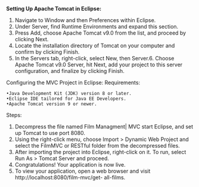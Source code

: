 **Setting Up Apache Tomcat in Eclipse:**
1. Navigate to Window and then Preferences within Eclipse.
2. Under Server, find Runtime Environments and expand this section.
3. Press Add, choose Apache Tomcat v9.0 from the list, and proceed by clicking Next.
4. Locate the installation directory of Tomcat on your computer and confirm by clicking    Finish.
5. In the Servers tab, right-click, select New, then Server.6. Choose Apache Tomcat v9.0 Server, hit Next, add your project to this server configuration, and finalize by clicking Finish.


Configuring the MVC Project in Eclipse: Requirements:


    •Java Development Kit (JDK) version 8 or later.
    •Eclipse IDE tailored for Java EE Developers.
    •Apache Tomcat version 9 or newer.
Steps:
1. Decompress the file named Film Managment| MVC start Eclipse, and set up Tomcat to use port 8080.
2. Using the right-click menu, choose Import > Dynamic Web Project and select the FilmMVC or RESTful folder from the decompressed files.
3. After importing the project into Eclipse, right-click on it. To run, select Run As > Tomcat Server and proceed.
4. Congratulations! Your application is now live.
5. To view your application, open a web browser and visit http://localhost:8080/film-mvc/get- all-films.



